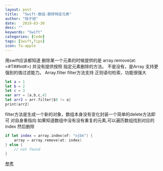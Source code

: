 ```yaml
---
layout: post
title:  "Swift-数组-删除特定元素"
author: "陆子旭"
date:   2019-03-30
desc: ""
keywords: "Swift"
categories: [Code]
tags: [Swift,Tips]
icon: fa-apple
---
```


用swift应该都知道 删除某一个元素的时候提供的是 array.remove(at: <#T##Int#>)
并没有提供按照 指定元素删除的方法。
不是没有，是Array 支持更强到的值过滤能力。 Array.filter
filter方法支持 正则语句检索，功能很强大

```swift
let a = 1
let b = 2
let c = 3
var arr = [a,b,c,4]
let arr2 = arr.filter{$0 != a}
print(arr2)
```

filter方法是生成一个新的对象，数组本身没有变化封装一个简单的delete方法即可 对自身重指向
如果知道数组中没有没有重复的元素,可以遍历数组找到对应的index 然后删除

```swift
if let index = array.index(of: "ojbk") { 
    array = array.remove(at: index) 
} else { 
    // not found 
}
```

[参考](https://blog.csdn.net/iosyangming/article/details/80260733)